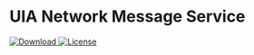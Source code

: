 UIA Network Message Service
================

[![Download](https://api.bintray.com/packages/gazer2kanlin/maven/uia-nms4j/images/download.svg) ](https://bintray.com/gazer2kanlin/maven/uia-nms4j/_latestVersion)
[![License](https://img.shields.io/github/license/gazer2kanlin/uia.nms4j.svg)](LICENSE)
